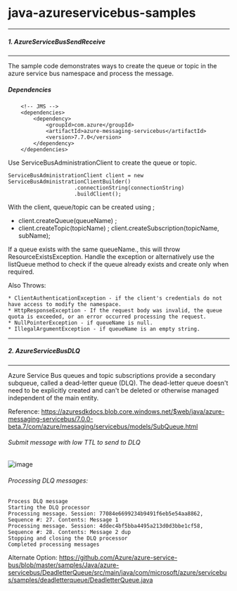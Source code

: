 # java-azureservicebus-samples

---
#####  1. AzureServiceBusSendReceive
---
The sample code  demonstrates ways to create the queue or topic in the azure service bus namespace and process the message.

##### Dependencies

```
	<!-- JMS -->
	<dependencies>
		<dependency>
    		<groupId>com.azure</groupId>
    		<artifactId>azure-messaging-servicebus</artifactId>
    		<version>7.7.0</version>
		</dependency>
	</dependencies>
```

Use ServiceBusAdministrationClient to create the queue or topic.

```
ServiceBusAdministrationClient client = new ServiceBusAdministrationClientBuilder()
				     .connectionString(connectionString)
				     .buildClient();
```

With the client, queue/topic can be created using ;

- client.createQueue(queueName) ;
- client.createTopic(topicName) ;
  client.createSubscription(topicName, subName);
  
If a queue exists with the same queueName., this will throw ResourceExistsException. Handle the exception or alternatively use the listQueue method to check if the queue already exists and create only when required.

Also Throws:

	* ClientAuthenticationException - if the client's credentials do not have access to modify the namespace.
	* HttpResponseException - If the request body was invalid, the queue quota is exceeded, or an error occurred processing the request.
	* NullPointerException - if queueName is null.
	* IllegalArgumentException - if queueName is an empty string.
	

---
##### 2. AzureServiceBusDLQ
---

Azure Service Bus queues and topic subscriptions provide a secondary subqueue, called a dead-letter queue (DLQ). The dead-letter queue doesn't need to be explicitly created and can't be deleted or otherwise managed independent of the main entity.

Reference: https://azuresdkdocs.blob.core.windows.net/$web/java/azure-messaging-servicebus/7.0.0-beta.7/com/azure/messaging/servicebus/models/SubQueue.html


###### Submit message with low TTL to send to DLQ
![image](https://user-images.githubusercontent.com/85903942/207406898-0e2e477c-a907-4e86-8dae-8737c7c91261.png)


###### Processing DLQ messages: 

```
Process DLQ message
Starting the DLQ processor
Processing message. Session: 77084e6699234b9491f6eb5e54aa8862, Sequence #: 27. Contents: Message 1
Processing message. Session: 4ddec4bf5bba4495a213d0d3bbe1cf58, Sequence #: 28. Contents: Message 2 dup
Stopping and closing the DLQ processor
Completed processing messages
```

Alternate Option: https://github.com/Azure/azure-service-bus/blob/master/samples/Java/azure-servicebus/DeadletterQueue/src/main/java/com/microsoft/azure/servicebus/samples/deadletterqueue/DeadletterQueue.java


	
